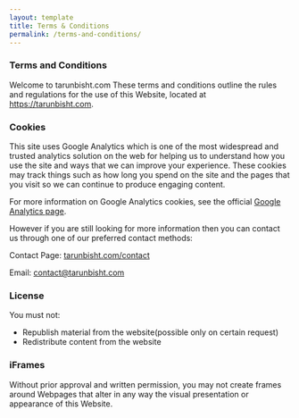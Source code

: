 ```yaml
---
layout: template
title: Terms & Conditions
permalink: /terms-and-conditions/
---
```


### Terms and Conditions
Welcome to tarunbisht.com
These terms and conditions outline the rules and regulations for the use of this Website, located at https://tarunbisht.com.

### Cookies
This site uses Google Analytics which is one of the most widespread and trusted analytics solution on the web for helping us to understand how you use the site and ways that we can improve your experience. These cookies may track things such as how long you spend on the site and the pages that you visit so we can continue to produce engaging content.

For more information on Google Analytics cookies, see the official [Google Analytics page](https://policies.google.com/technologies/cookies?hl=en-US).

However if you are still looking for more information then you can contact us through one of our preferred contact methods:

Contact Page: [tarunbisht.com/contact](tarunbisht.com/contact)

Email: contact@tarunbisht.com

### License
You must not:
- Republish material from the website(possible only on certain request)
- Redistribute content from the website

### iFrames
Without prior approval and written permission, you may not create frames around Webpages that alter in any way the visual presentation or appearance of this Website.